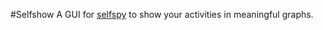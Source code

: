 #Selfshow
A GUI for [selfspy](https://github.com/gurgeh/selfspy) to show your activities in meaningful graphs. 
